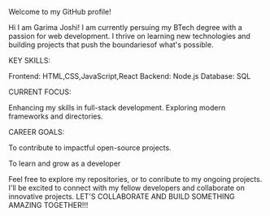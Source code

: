 Welcome to my GitHub profile! 

Hi I am Garima Joshi! I am currently persuing my BTech degree with a passion for web development. I thrive on learning new technologies and building projects that push the boundariesof what's possible.

KEY SKILLS:

 Frontend: HTML,CSS,JavaScript,React
 Backend: Node.js
 Database: SQL

CURRENT FOCUS:

 Enhancing my skills in full-stack development.
 Exploring modern frameworks and directories.

CAREER GOALS:

 To contribute to impactful open-source projects.
 
 To learn and grow as a developer

Feel free to explore my repositories, or to conribute to my ongoing projects. I'll be excited to connect with my fellow developers and collaborate  on innovative projects.
LET'S COLLABORATE AND BUILD SOMETHING AMAZING TOGETHER!!!



<!---
Garimajoshi33/Garimajoshi33 is a ✨ special ✨ repository because its `README.md` (this file) appears on your GitHub profile.
You can click the Preview link to take a look at your changes.
--->
